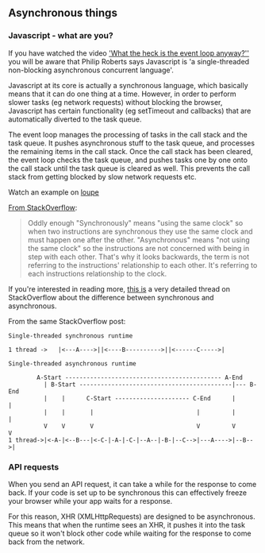 ## Asynchronous things

### Javascript - what are you?
If you have watched the video ['What the heck is the event loop anyway?''](https://www.youtube.com/watch?v=8aGhZQkoFbQ&t) you will be aware that Philip Roberts says Javascript is 'a single-threaded non-blocking asynchronous concurrent language'.  

Javascript at its core is actually a synchronous language, which basically means that it can do one thing at a time. However, in order to perform slower tasks (eg network requests) without blocking the browser, Javascript has certain functionality (eg setTimeout and callbacks) that are automatically diverted to the task queue.

The event loop manages the processing of tasks in the call stack and the task queue. It pushes asynchronous stuff to the task queue, and processes the remaining items in the call stack. Once the call stack has been cleared, the event loop checks the task queue, and pushes tasks one by one onto the call stack until the task queue is cleared as well. This prevents the call stack from getting blocked by slow network requests etc.  

Watch an example on [loupe](http://latentflip.com/loupe/?code=WzEsMiwzLDRdLmZvckVhY2goZnVuY3Rpb24oaSkgewogICAgY29uc29sZS5sb2coaSk7Cn0pOwoKZnVuY3Rpb24gYXN5bmNGb3JFYWNoKGFycmF5LCBjYikgewogICAgYXJyYXkuZm9yRWFjaChmdW5jdGlvbiAoKSB7CiAgICAgICAgc2V0VGltZW91dChjYiwgMCk7CiAgICB9KTsKfQoKYXN5bmNGb3JFYWNoKFsxLDIsMyw0XSwgZnVuY3Rpb24oaSkgewogICAgY29uc29sZS5sb2coaSkKfSk7!!!PGJ1dHRvbj5DbGljayBtZSE8L2J1dHRvbj4%3D)

[From StackOverflow](http://stackoverflow.com/questions/748175/asynchronous-vs-synchronous-execution-what-does-it-really-mean):
>Oddly enough "Synchronously" means "using the same clock" so when two instructions are synchronous they use the same clock and must happen one after the other. "Asynchronous" means "not using the same clock" so the instructions are not concerned with being in step with each other. That's why it looks backwards, the term is not referring to the instructions' relationship to each other. It's referring to each instructions relationship to the clock.

If you're interested in reading more, [this is](http://stackoverflow.com/questions/748175/asynchronous-vs-synchronous-execution-what-does-it-really-mean) a very detailed thread on StackOverflow about the difference between synchronous and asynchronous.  

From the same StackOverflow post:
```
Single-threaded synchronous runtime  

1 thread ->   |<---A---->||<----B---------->||<------C----->|

Single-threaded asynchronous runtime  

        A-Start -------------------------------------------- A-End   
          | B-Start -------------------------------------------|--- B-End   
          |    |      C-Start --------------------- C-End      |      |   
          |    |       |                             |         |      |
          V    V       V                             V         V      V      
1 thread->|<-A-|<--B---|<-C-|-A-|-C-|--A--|-B-|--C-->|---A---->|--B-->|
```

### API requests
When you send an API request, it can take a while for the response to come back. If your code is set up to be synchronous this can effectively freeze your browser while your app waits for a response.

For this reason, XHR (XMLHttpRequests) are designed to be asynchronous. This means that when the runtime sees an XHR, it pushes it into the task queue so it won't block other code while waiting for the response to come back from the network.
